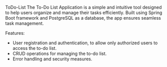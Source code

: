 T o D o - L i s t 
The To-Do List Application is a simple and intuitive tool designed to help users organize and manage their tasks efficiently. Built using Spring Boot framework and PostgreSQL as a database, the app ensures seamless task management.

Features:
- User registration and authentication, to allow only authorized users to access the to-do list.
- CRUD operations for managing the to-do list.
- Error handling and security measures.
  
